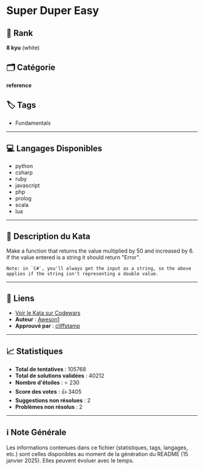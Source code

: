 # Super Duper Easy

## 🏅 Rank
**8 kyu** (white)

## 🗂️ Catégorie
**reference**

## 🏷️ Tags
- Fundamentals

---

## 💻 Langages Disponibles
- python
- csharp
- ruby
- javascript
- php
- prolog
- scala
- lua

---

## 📜 Description du Kata

Make a function that returns the value multiplied by 50 and increased by 6. If the value entered is a string it should return "Error".

```if:csharp
Note: in `C#`, you'll always get the input as a string, so the above applies if the string isn't representing a double value.
```

---

## 🔗 Liens
- [Voir le Kata sur Codewars](https://www.codewars.com/kata/55a5bfaa756cfede78000026)
- **Auteur** : [Aweson1](https://www.codewars.com/users/Aweson1)
- **Approuvé par** : [cliffstamp](https://www.codewars.com/users/cliffstamp)

---

## 📈 Statistiques
- **Total de tentatives** : 105768
- **Total de solutions validées** : 40212
- **Nombre d'étoiles** : ⭐ 230
- **Score des votes** : 👍 3405
- **Suggestions non résolues** : 2
- **Problèmes non résolus** : 2

---

## ℹ️ Note Générale
Les informations contenues dans ce fichier (statistiques, tags, langages, etc.) sont celles disponibles au moment de la génération du README (15 janvier 2025). Elles peuvent évoluer avec le temps.
